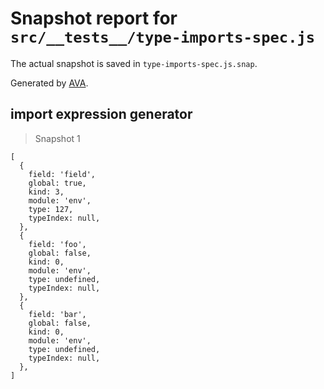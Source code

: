 # Snapshot report for `src/__tests__/type-imports-spec.js`

The actual snapshot is saved in `type-imports-spec.js.snap`.

Generated by [AVA](https://ava.li).

## import expression generator

> Snapshot 1

    [
      {
        field: 'field',
        global: true,
        kind: 3,
        module: 'env',
        type: 127,
        typeIndex: null,
      },
      {
        field: 'foo',
        global: false,
        kind: 0,
        module: 'env',
        type: undefined,
        typeIndex: null,
      },
      {
        field: 'bar',
        global: false,
        kind: 0,
        module: 'env',
        type: undefined,
        typeIndex: null,
      },
    ]
